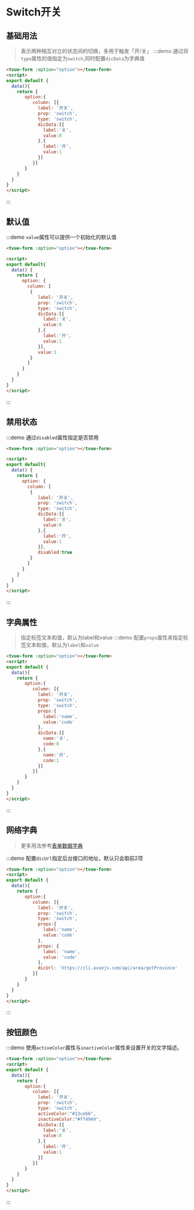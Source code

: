 # Switch开关

## 基础用法
>表示两种相互对立的状态间的切换，多用于触发「开/关」
:::demo 通过将`type`属性的值指定为`switch`,同时配置`dicData`为字典值

```html
<tvue-form :option="option"></tvue-form>
<script>
export default {
  data(){
    return {
       option:{
          column: [{
            label: '开关',
            prop: 'switch',
            type: 'switch',
            dicData:[{
              label:'关',
              value:0
            },{
              label:'开',
              value:1
            }]
          }]
       }
    }
  }
}
</script>

```
:::


## 默认值

:::demo `value`属性可以提供一个初始化的默认值
```html
<tvue-form :option="option"></tvue-form>

<script>
export default{
  data() {
    return {
      option: {
        column: [
         {
            label: '开关',
            prop: 'switch',
            type: 'switch',
            dicData:[{
              label:'关',
              value:0
            },{
              label:'开',
              value:1
            }],
            value:1
         }
        ]
      }
    }
  }
}
</script>

```
:::

## 禁用状态

:::demo 通过`disabled`属性指定是否禁用
```html
<tvue-form :option="option"></tvue-form>

<script>
export default{
  data() {
    return {
      option: {
        column: [
         {
            label: '开关',
            prop: 'switch',
            type: 'switch',
            dicData:[{
              label:'关',
              value:0
            },{
              label:'开',
              value:1
            }],
            disabled:true
         }
        ]
      }
    }
  }
}
</script>

```
:::



## 字典属性
>指定标签文本和值，默认为label和value
:::demo 配置`props`属性来指定标签文本和值，默认为`label`和`value`
```html
<tvue-form :option="option"></tvue-form>
<script>
export default {
  data(){
    return {
       option:{
          column: [{
            label: '开关',
            prop: 'switch',
            type: 'switch',
            props:{
              label:'name',
              value:'code'
            },
            dicData:[{
              name:'关',
              code:0
            },{
              name:'开',
              code:1
            }]
          }]
       }
    }
  }
}
</script>

```
:::


## 网络字典
>更多用法参考[表单数据字典](/form/form-dic)

:::demo 配置`dicUrl`指定后台接口的地址，默认只会取前2项
```html
<tvue-form :option="option"></tvue-form>
<script>
export default {
  data(){
    return {
       option:{
          column: [{
            label: '开关',
            prop: 'switch',
            type: 'switch',
            props:{
              label:'name',
              value:'code'
            },
            props: {
              label: 'name',
              value: 'code'
            },
            dicUrl: 'https://cli.avuejs.com/api/area/getProvince'
          }]
       }
    }
  }
}
</script>

```
:::


## 按钮颜色
:::demo 使用`activeColor`属性与`inactiveColor`属性来设置开关的文字描述。

```html
<tvue-form :option="option"></tvue-form>
<script>
export default {
  data(){
    return {
       option:{
          column: [{
            label: '开关',
            prop: 'switch',
            type: 'switch',
            activeColor:"#13ce66",
            inactiveColor:"#ff4949",
            dicData:[{
              label:'关',
              value:0
            },{
              label:'开',
              value:1
            }]
          }]
       }
    }
  }
}
</script>

```
:::

